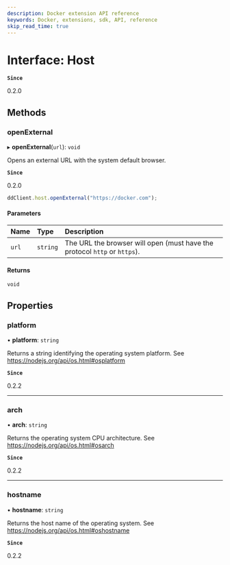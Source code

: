 ```yaml
---
description: Docker extension API reference
keywords: Docker, extensions, sdk, API, reference
skip_read_time: true
---
```


# Interface: Host

**`Since`**

0.2.0

## Methods

### openExternal

▸ **openExternal**(`url`): `void`

Opens an external URL with the system default browser.

**`Since`**

0.2.0

```typescript
ddClient.host.openExternal("https://docker.com");
```

#### Parameters

| Name | Type | Description |
| :------ | :------ | :------ |
| `url` | `string` | The URL the browser will open (must have the protocol `http` or `https`). |

#### Returns

`void`

## Properties

### platform

• **platform**: `string`

Returns a string identifying the operating system platform. See https://nodejs.org/api/os.html#osplatform

**`Since`**

0.2.2

___

### arch

• **arch**: `string`

Returns the operating system CPU architecture. See https://nodejs.org/api/os.html#osarch

**`Since`**

0.2.2

___

### hostname

• **hostname**: `string`

Returns the host name of the operating system. See https://nodejs.org/api/os.html#oshostname

**`Since`**

0.2.2
